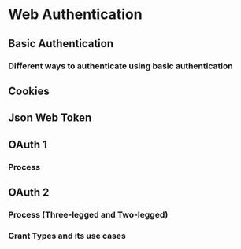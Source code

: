 # Web Authentication

## Basic Authentication

### Different ways to authenticate using basic authentication

## Cookies

## Json Web Token

## OAuth 1

### Process

## OAuth 2

### Process (Three-legged and Two-legged)

### Grant Types and its use cases

